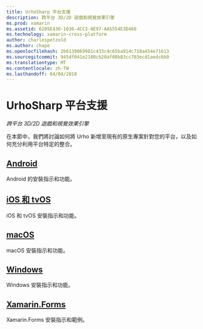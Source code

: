 ```yaml
---
title: UrhoSharp 平台支援
description: 跨平台 3D/2D 遊戲和視覺效果引擎
ms.prod: xamarin
ms.assetid: 6205E430-1036-4CC3-8E97-AA5554E3D468
ms.technology: xamarin-cross-platform
author: charlespetzold
ms.author: chape
ms.openlocfilehash: 2b6139069981c433c4c65ba914c718a454e71613
ms.sourcegitcommit: 945df041e2180cb20af08b83cc703ecd1aedc6b0
ms.translationtype: MT
ms.contentlocale: zh-TW
ms.lasthandoff: 04/04/2018
---
```

# <a name="urhosharp-platform-support"></a>UrhoSharp 平台支援

_跨平台 3D/2D 遊戲和視覺效果引擎_

在本節中，我們將討論如何將 Urho 新增至現有的原生專案針對您的平台，以及如何充分利用平台特定的整合。

## <a name="androidgraphics-gamesurhosharpplatformandroidmd"></a>[Android](~/graphics-games/urhosharp/platform/android.md)

Android 的安裝指示和功能。

## <a name="ios-and-tvosgraphics-gamesurhosharpplatformiosmd"></a>[iOS 和 tvOS](~/graphics-games/urhosharp/platform/ios.md)

iOS 和 tvOS 安裝指示和功能。

## <a name="macosgraphics-gamesurhosharpplatformmacmd"></a>[macOS](~/graphics-games/urhosharp/platform/mac.md)

macOS 安裝指示和功能。

## <a name="windowsgraphics-gamesurhosharpplatformwindowsmd"></a>[Windows](~/graphics-games/urhosharp/platform/windows.md)

Windows 安裝指示和功能。

## <a name="xamarinformsgraphics-gamesurhosharpplatformxamarin-formsmd"></a>[Xamarin.Forms](~/graphics-games/urhosharp/platform/xamarin-forms.md)

Xamarin.Forms 安裝指示和範例。

